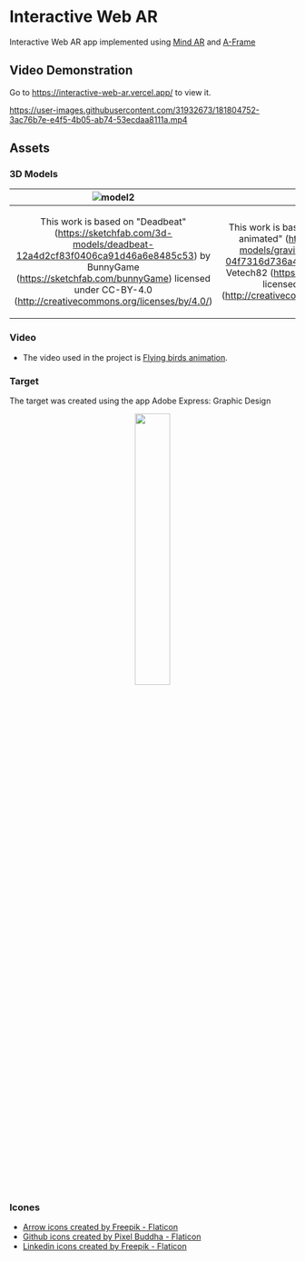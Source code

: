 # Interactive Web AR

Interactive Web AR app implemented using [Mind AR](https://hiukim.github.io/mind-ar-js-doc/) and [A-Frame](https://aframe.io/)

## Video Demonstration 

Go to https://interactive-web-ar.vercel.app/ to view it.

https://user-images.githubusercontent.com/31932673/181804752-3ac76b7e-e4f5-4b05-ab74-53ecdaa8111a.mp4

## Assets

### 3D Models

| ![model2](https://user-images.githubusercontent.com/31932673/181661445-58095df8-d565-49f6-982a-47276b120734.JPG)   	| ![Capturar](https://user-images.githubusercontent.com/31932673/181661124-1a93cfaf-daec-4ba6-a938-7137838d436d.JPG)  	|
|---	|---	|
|  <p align="center">This work is based on "Deadbeat" (https://sketchfab.com/3d-models/deadbeat-12a4d2cf83f0406ca91d46a6e8485c53) by BunnyGame (https://sketchfab.com/bunnyGame) licensed under CC-BY-4.0 (http://creativecommons.org/licenses/by/4.0/) </p>	|  <p align="center"> This work is based on "Gravity Generator - animated" (https://sketchfab.com/3d-models/gravity-generator-animated-04f7316d736a437e8e10df67af4f4e24) by Vetech82 (https://sketchfab.com/Vetech82) licensed under CC-BY-4.0 (http://creativecommons.org/licenses/by/4.0/) </p>	|

### Video

- The video used in the project is [Flying birds animation](https://coverr.co/videos/flying-birds-animation-MPpqcccjlf).

### Target

The target was created using the app Adobe Express: Graphic Design

<p align="center">
  <img src="https://user-images.githubusercontent.com/31932673/181661882-49201bf7-844a-4768-962d-26fc4f8b660d.png" width=35%/>
</p>

### Icones

- <a href="https://www.flaticon.com/free-icons/arrow" title="arrow icons">Arrow icons created by Freepik - Flaticon</a>
- <a href="https://www.flaticon.com/free-icons/github" title="github icons">Github icons created by Pixel Buddha - Flaticon</a>
- <a href="https://www.flaticon.com/free-icons/linkedin" title="linkedin icons">Linkedin icons created by Freepik - Flaticon</a>
